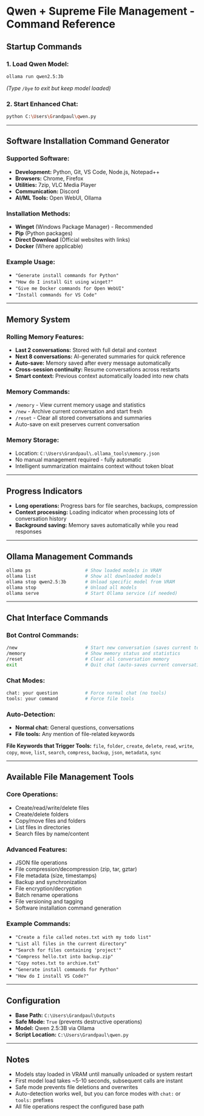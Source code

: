 # Qwen + Supreme File Management - Command Reference

## **Startup Commands**

### **1. Load Qwen Model:**
```bash
ollama run qwen2.5:3b
```
*(Type `/bye` to exit but keep model loaded)*

### **2. Start Enhanced Chat:**
```bash
python C:\Users\Grandpaul\qwen.py
```

---

## **Software Installation Command Generator**

### **Supported Software:**
- **Development:** Python, Git, VS Code, Node.js, Notepad++
- **Browsers:** Chrome, Firefox  
- **Utilities:** 7zip, VLC Media Player
- **Communication:** Discord
- **AI/ML Tools:** Open WebUI, Ollama

### **Installation Methods:**
- **Winget** (Windows Package Manager) - Recommended
- **Pip** (Python packages)
- **Direct Download** (Official websites with links)
- **Docker** (Where applicable)

### **Example Usage:**
- `"Generate install commands for Python"`
- `"How do I install Git using winget?"`  
- `"Give me Docker commands for Open WebUI"`
- `"Install commands for VS Code"`

---

## **Memory System**

### **Rolling Memory Features:**
- **Last 2 conversations:** Stored with full detail and context
- **Next 8 conversations:** AI-generated summaries for quick reference  
- **Auto-save:** Memory saved after every message automatically
- **Cross-session continuity:** Resume conversations across restarts
- **Smart context:** Previous context automatically loaded into new chats

### **Memory Commands:**
- `/memory` - View current memory usage and statistics
- `/new` - Archive current conversation and start fresh
- `/reset` - Clear all stored conversations and summaries
- Auto-save on exit preserves current conversation

### **Memory Storage:**
- Location: `C:\Users\Grandpaul\.ollama_tools\memory.json`
- No manual management required - fully automatic
- Intelligent summarization maintains context without token bloat

---

## **Progress Indicators**

- **Long operations:** Progress bars for file searches, backups, compression
- **Context processing:** Loading indicator when processing lots of conversation history
- **Background saving:** Memory saves automatically while you read responses

---

## **Ollama Management Commands**

```bash
ollama ps                    # Show loaded models in VRAM
ollama list                  # Show all downloaded models
ollama stop qwen2.5:3b       # Unload specific model from VRAM
ollama stop                  # Unload all models
ollama serve                 # Start Ollama service (if needed)
```

---

## **Chat Interface Commands**

### **Bot Control Commands:**
```bash
/new                         # Start new conversation (saves current to memory)
/memory                      # Show memory status and statistics
/reset                       # Clear all conversation memory
exit                         # Quit chat (auto-saves current conversation)
```

### **Chat Modes:**
```bash
chat: your question          # Force normal chat (no tools)
tools: your command          # Force file tools
```

### **Auto-Detection:**
- **Normal chat:** General questions, conversations
- **File tools:** Any mention of file-related keywords

**File Keywords that Trigger Tools:**
`file`, `folder`, `create`, `delete`, `read`, `write`, `copy`, `move`, `list`, `search`, `compress`, `backup`, `json`, `metadata`, `sync`

---

## **Available File Management Tools**

### **Core Operations:**
- Create/read/write/delete files
- Create/delete folders
- Copy/move files and folders
- List files in directories
- Search files by name/content

### **Advanced Features:**
- JSON file operations
- File compression/decompression (zip, tar, gztar)
- File metadata (size, timestamps)
- Backup and synchronization
- File encryption/decryption
- Batch rename operations
- File versioning and tagging
- Software installation command generation

### **Example Commands:**
- `"Create a file called notes.txt with my todo list"`
- `"List all files in the current directory"`
- `"Search for files containing 'project'"`
- `"Compress hello.txt into backup.zip"`
- `"Copy notes.txt to archive.txt"`
- `"Generate install commands for Python"`
- `"How do I install VS Code?"`

---

## **Configuration**

- **Base Path:** `C:\Users\Grandpaul\Outputs`
- **Safe Mode:** `True` (prevents destructive operations)
- **Model:** Qwen 2.5:3B via Ollama
- **Script Location:** `C:\Users\Grandpaul\qwen.py`

---

## **Notes**

- Models stay loaded in VRAM until manually unloaded or system restart
- First model load takes ~5-10 seconds, subsequent calls are instant
- Safe mode prevents file deletions and overwrites
- Auto-detection works well, but you can force modes with `chat:` or `tools:` prefixes
- All file operations respect the configured base path
